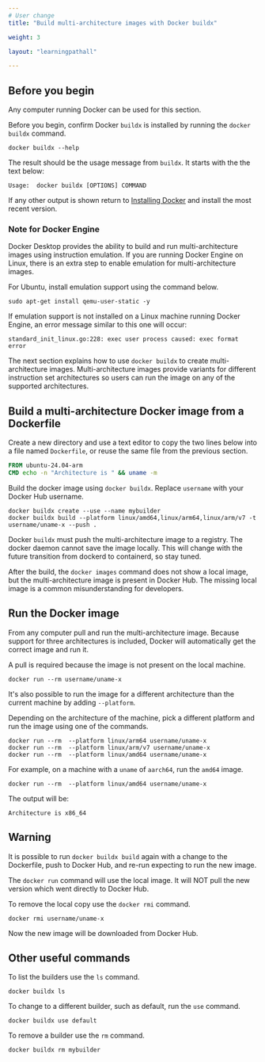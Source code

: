 ```yaml
---
# User change
title: "Build multi-architecture images with Docker buildx"

weight: 3

layout: "learningpathall"

---
```


## Before you begin

Any computer running Docker can be used for this section.

Before you begin, confirm Docker `buildx` is installed by running the `docker buildx` command.

```console
docker buildx --help
```

The result should be the usage message from `buildx`. It starts with the the text below:

```output
Usage:  docker buildx [OPTIONS] COMMAND
```

If any other output is shown return to [Installing Docker](/install-guides/docker/) and install the most recent version.

### Note for Docker Engine

Docker Desktop provides the ability to build and run multi-architecture images using instruction emulation. If you are running Docker Engine on Linux, there is an extra step to enable emulation for multi-architecture images.

For Ubuntu, install emulation support using the command below.

```console
sudo apt-get install qemu-user-static -y
```

If emulation support is not installed on a Linux machine running Docker Engine, an error message similar to this one will occur:
```output
standard_init_linux.go:228: exec user process caused: exec format error
```

The next section explains how to use `docker buildx` to create multi-architecture images. Multi-architecture images provide variants for different instruction set architectures so users can run the image on any of the supported architectures.

## Build a multi-architecture Docker image from a Dockerfile

Create a new directory and use a text editor to copy the two lines below into a file named `Dockerfile`, or reuse the same file from the previous section.

```dockerfile
FROM ubuntu-24.04-arm
CMD echo -n "Architecture is " && uname -m
```

Build the docker image using `docker buildx`. Replace `username` with your Docker Hub username.

```console
docker buildx create --use --name mybuilder
docker buildx build --platform linux/amd64,linux/arm64,linux/arm/v7 -t username/uname-x --push .
```

Docker `buildx` must push the multi-architecture image to a registry. The docker daemon cannot save the image locally. This will change with the future transition from dockerd to containerd, so stay tuned.

After the build, the `docker images` command does not show a local image, but the multi-architecture image is present in Docker Hub. The missing local image is a common misunderstanding for developers.

## Run the Docker image

From any computer pull and run the multi-architecture image. Because support for three architectures is included, Docker will automatically get the correct image and run it.

A pull is required because the image is not present on the local machine.

```console
docker run --rm username/uname-x
```
It's also possible to run the image for a different architecture than the current machine by adding `--platform`.

Depending on the architecture of the machine, pick a different platform and run the image using one of the commands.

```console
docker run --rm  --platform linux/arm64 username/uname-x
docker run --rm  --platform linux/arm/v7 username/uname-x
docker run --rm  --platform linux/amd64 username/uname-x
```
For example, on a machine with a `uname` of `aarch64`, run the `amd64` image.

```console
docker run --rm  --platform linux/amd64 username/uname-x
```
The output will be:
```output
Architecture is x86_64
```

## Warning

It is possible to run `docker buildx build` again with a change to the Dockerfile, push to Docker Hub, and re-run expecting to run the new image.

The `docker run` command will use the local image. It will NOT pull the new version which went directly to Docker Hub.

To remove the local copy use the `docker rmi` command.

```console
docker rmi username/uname-x
```

Now the new image will be downloaded from Docker Hub.

## Other useful commands

To list the builders use the `ls` command.

```console
docker buildx ls
```

To change to a different builder, such as default, run the `use` command.

```console
docker buildx use default
```

To remove a builder use the `rm` command.

```console
docker buildx rm mybuilder
```
